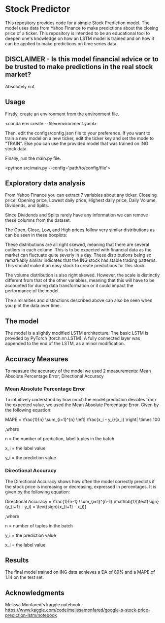 # Stock Predictor

This repository provides code for a simple Stock Prediction model. The model uses data from Yahoo Finance to make predictions about the closing price of a ticker. This repository is intended to be an educational tool to deepen one's knowledge on how an LSTM model is trained and on how it can be applied to make predictions on time series data.

## DISCLAIMER - Is this model financial advice or to be trusted to make predictions in the real stock market?

Absolutely not.

## Usage

Firstly, create an environment from the environment file.

<conda env create --file=environment.yaml>

Then, edit the configs/config.json file to your preference. If you want to train a new model on a new ticker, edit the ticker key and set the mode to "TRAIN". Else you can use the provided model that was trained on ING stock data.

Finally, run the main.py file.

<python src/main.py --config='path/to/config/file'>

## Exploratory data analysis

From Yahoo Finance you can extract 7 variables about any ticker. Closeing price, Opening price, Lowest daily price, Highest daily price, Daily Volume, Dividends, and Splits.

Since Dividends and Splits rarely have any information we can remove these columns from the dataset.

The Open, Close, Low, and High prices follow very similar distributions as can be seen in these boxplots:

These distributions are all right skewed, meaning that there are several outliers in each column. This is to be expected with financial data as the market can fluctuate quite severly in a day. These distributions being so remarkably similar indicates that the ING stock has stable trading patterns. This should make it an easy stock to create predictions for this stock.

The volume distribution is also right skewed. However, the scale is distinctly different from that of the other variables, meaning that this will have to be accounted for during data transformation or it could impact the performance of the model.

The similarities and distinctions described above can also be seen when you plot the data over time.

## The model

The model is a slightly modified LSTM architecture. The basic LSTM is provided by PyTorch (torch.nn.LSTM). A fully connected layer was appended to the end of the LSTM, as a minor modification.

## Accuracy Measures

To measure the accuracy of the model we used 2 measurements: Mean Absolute Percentage Error; Directional Accuracy

### Mean Absolute Percentage Error

To intuitively understand by how much the model prediction deviates from the expected value, we used the Mean Absolute Percentage Error. Given by the following equation:

MAPE = \frac{1}{n} \sum_{i=1}^{n} \left| \frac{x_i - y_i}{x_i} \right| \times 100

,where

n = the number of prediction, label tuples in the batch

x_i = the label value

y_i = the prediction value

### Directional Accuracy

The Directional Accuracy shows how often the model correctly predicts if the stock price is increasing or decreasing, expressed in percentages. It is given by the following equation:

Directional Accuracy = \frac{1}{n-1} \sum_{i=1}^{n-1} \mathbb{1}[\text{sign}(y_{i+1} - y_i) = \text{sign}(x_{i+1} - x_i)]

,where

n = number of tuples in the batch

y_i = the prediction value

x_i = the label value

## Results

The final model trained on ING data achieves a DA of 89% and a MAPE of 1.14 on the test set.

## Acknowledgments

Melissa Monfared's kaggle notebook : https://www.kaggle.com/code/melissamonfared/google-s-stock-price-prediction-lstm/notebook
